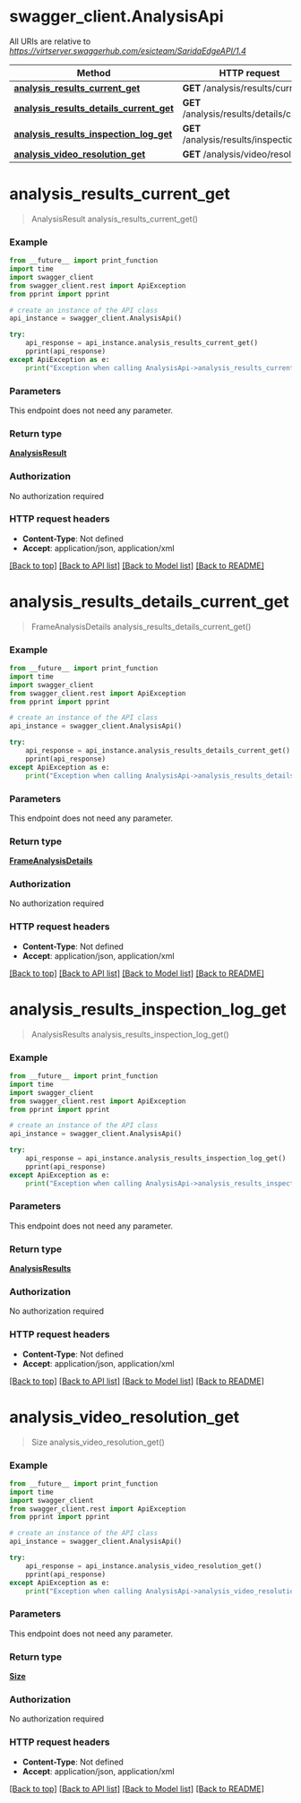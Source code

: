 # swagger_client.AnalysisApi

All URIs are relative to *https://virtserver.swaggerhub.com/esicteam/SaridaEdgeAPI/1.4*

Method | HTTP request | Description
------------- | ------------- | -------------
[**analysis_results_current_get**](AnalysisApi.md#analysis_results_current_get) | **GET** /analysis/results/current | 
[**analysis_results_details_current_get**](AnalysisApi.md#analysis_results_details_current_get) | **GET** /analysis/results/details/current | 
[**analysis_results_inspection_log_get**](AnalysisApi.md#analysis_results_inspection_log_get) | **GET** /analysis/results/inspectionLog | 
[**analysis_video_resolution_get**](AnalysisApi.md#analysis_video_resolution_get) | **GET** /analysis/video/resolution | 

# **analysis_results_current_get**
> AnalysisResult analysis_results_current_get()



### Example
```python
from __future__ import print_function
import time
import swagger_client
from swagger_client.rest import ApiException
from pprint import pprint

# create an instance of the API class
api_instance = swagger_client.AnalysisApi()

try:
    api_response = api_instance.analysis_results_current_get()
    pprint(api_response)
except ApiException as e:
    print("Exception when calling AnalysisApi->analysis_results_current_get: %s\n" % e)
```

### Parameters
This endpoint does not need any parameter.

### Return type

[**AnalysisResult**](AnalysisResult.md)

### Authorization

No authorization required

### HTTP request headers

 - **Content-Type**: Not defined
 - **Accept**: application/json, application/xml

[[Back to top]](#) [[Back to API list]](../README.md#documentation-for-api-endpoints) [[Back to Model list]](../README.md#documentation-for-models) [[Back to README]](../README.md)

# **analysis_results_details_current_get**
> FrameAnalysisDetails analysis_results_details_current_get()



### Example
```python
from __future__ import print_function
import time
import swagger_client
from swagger_client.rest import ApiException
from pprint import pprint

# create an instance of the API class
api_instance = swagger_client.AnalysisApi()

try:
    api_response = api_instance.analysis_results_details_current_get()
    pprint(api_response)
except ApiException as e:
    print("Exception when calling AnalysisApi->analysis_results_details_current_get: %s\n" % e)
```

### Parameters
This endpoint does not need any parameter.

### Return type

[**FrameAnalysisDetails**](FrameAnalysisDetails.md)

### Authorization

No authorization required

### HTTP request headers

 - **Content-Type**: Not defined
 - **Accept**: application/json, application/xml

[[Back to top]](#) [[Back to API list]](../README.md#documentation-for-api-endpoints) [[Back to Model list]](../README.md#documentation-for-models) [[Back to README]](../README.md)

# **analysis_results_inspection_log_get**
> AnalysisResults analysis_results_inspection_log_get()



### Example
```python
from __future__ import print_function
import time
import swagger_client
from swagger_client.rest import ApiException
from pprint import pprint

# create an instance of the API class
api_instance = swagger_client.AnalysisApi()

try:
    api_response = api_instance.analysis_results_inspection_log_get()
    pprint(api_response)
except ApiException as e:
    print("Exception when calling AnalysisApi->analysis_results_inspection_log_get: %s\n" % e)
```

### Parameters
This endpoint does not need any parameter.

### Return type

[**AnalysisResults**](AnalysisResults.md)

### Authorization

No authorization required

### HTTP request headers

 - **Content-Type**: Not defined
 - **Accept**: application/json, application/xml

[[Back to top]](#) [[Back to API list]](../README.md#documentation-for-api-endpoints) [[Back to Model list]](../README.md#documentation-for-models) [[Back to README]](../README.md)

# **analysis_video_resolution_get**
> Size analysis_video_resolution_get()



### Example
```python
from __future__ import print_function
import time
import swagger_client
from swagger_client.rest import ApiException
from pprint import pprint

# create an instance of the API class
api_instance = swagger_client.AnalysisApi()

try:
    api_response = api_instance.analysis_video_resolution_get()
    pprint(api_response)
except ApiException as e:
    print("Exception when calling AnalysisApi->analysis_video_resolution_get: %s\n" % e)
```

### Parameters
This endpoint does not need any parameter.

### Return type

[**Size**](Size.md)

### Authorization

No authorization required

### HTTP request headers

 - **Content-Type**: Not defined
 - **Accept**: application/json, application/xml

[[Back to top]](#) [[Back to API list]](../README.md#documentation-for-api-endpoints) [[Back to Model list]](../README.md#documentation-for-models) [[Back to README]](../README.md)

